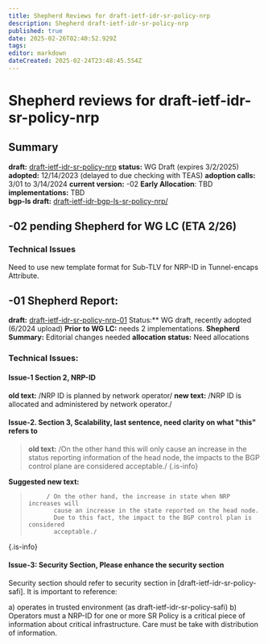 ```yaml
---
title: Shepherd Reviews for draft-ietf-idr-sr-policy-nrp
description: Shepherd draft-ietf-idr-sr-policy-nrp
published: true
date: 2025-02-26T02:40:52.929Z
tags: 
editor: markdown
dateCreated: 2025-02-24T23:48:45.554Z
---
```


# Shepherd reviews for draft-ietf-idr-sr-policy-nrp


## Summary 
**draft:** [draft-ietf-idr-sr-policy-nrp](https://datatracker.ietf.org/doc/draft-ietf-idr-sr-policy-nrp/)
**status:** WG Draft (expires 3/2/2025)
**adopted:** 12/14/2023 (delayed to due checking with TEAS) 
**adoption calls:** 3/01 to 3/14/2024 
**current version:** -02 
**Early Allocation**: TBD 
**implementations:** TBD  
**bgp-ls draft:** [draft-ietf-idr-bgp-ls-sr-policy-nrp/](https://datatracker.ietf.org/doc/draft-ietf-idr-bgp-ls-sr-policy-nrp/) 

## -02 pending Shepherd for WG LC (ETA 2/26) 

### Technical Issues 
Need to use new template format for Sub-TLV for NRP-ID in Tunnel-encaps Attribute. 


## -01 Shepherd Report: 
**draft:** [draft-ietf-idr-sr-policy-nrp-01](https://datatracker.ietf.org/doc/html/draft-ietf-idr-sr-policy-nrp-01)
Status:** WG draft, recently adopted (6/2024 upload) 
**Prior to WG LC:** needs 2 implementations. 
**Shepherd Summary:** Editorial changes needed
**allocation status:** Need allocations 

### Technical Issues: 

#### Issue-1 Section 2, NRP-ID 

**old text:** /NRP ID is planned by network operator/
**new text:** /NRP ID is allocated and administered by network operator./ 

#### Issue-2. Section 3, Scalability, last sentence, need clarity on what "this" refers to

> **old text:** /On the other hand this will only cause an increase 
>           in the status reporting information of the head node, 
>              the impacts to the BGP control plane are considered acceptable./
{.is-info}


**Suggested new text:**
>          / On the other hand, the increase in state when NRP increases will 
>            cause an increase in the state reported on the head node.  
>            Due to this fact, the impact to the BGP control plan is considered
>            acceptable./ 
{.is-info}


#### Issue-3: Security Section, Please enhance the security section 
Security section should refer to security section in 
[draft-ietf-idr-sr-policy-safi]. It is important to reference:

a) operates in trusted environment (as draft-ietf-idr-sr-policy-safi)
b) Operators must a NRP-ID for one or more SR Policy is a critical piece of 
information about critical infrastructure.  Care must be take 
with distribution of information.              
